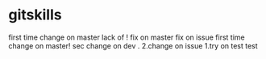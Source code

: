 # gitskills
first time change on master lack of !
fix on master
fix on issue
first time change on master!
sec change on dev .
2.change on issue
1.try on test 
test
